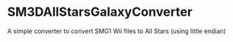 # SM3DAllStarsGalaxyConverter
A simple converter to convert SMG1 Wii files to All Stars (using little endian)
